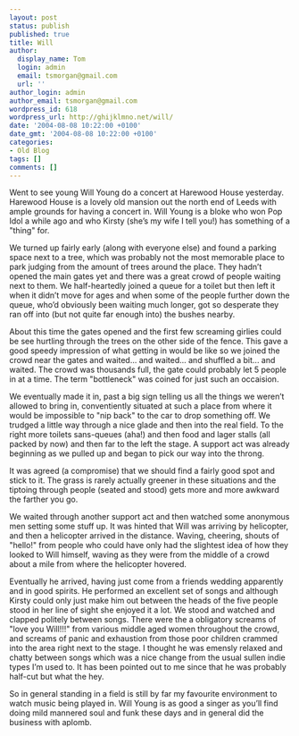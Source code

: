 ```yaml
---
layout: post
status: publish
published: true
title: Will
author:
  display_name: Tom
  login: admin
  email: tsmorgan@gmail.com
  url: ''
author_login: admin
author_email: tsmorgan@gmail.com
wordpress_id: 618
wordpress_url: http://ghijklmno.net/will/
date: '2004-08-08 10:22:00 +0100'
date_gmt: '2004-08-08 10:22:00 +0100'
categories:
- Old Blog
tags: []
comments: []
---
```

<!-- more -->

<p>Went to see young Will Young do a concert at Harewood House yesterday. Harewood House is a lovely old mansion out the north end of Leeds with ample grounds for having a concert in. Will Young is a bloke who won Pop Idol a while ago and who Kirsty (she&#8217;s my wife I tell you!) has something of a "thing" for.</p>

<p>We turned up fairly early (along with everyone else) and found a parking space next to a tree, which was probably not the most memorable place to park judging from the amount of trees around the place. They hadn&#8217;t opened the main gates yet and there was a great crowd of people waiting next to them. We half-heartedly joined a queue for a toilet but then left it when it didn&#8217;t move for ages and when some of the people further down the queue, who&#8217;d obviously been waiting much longer, got so desperate they ran off into (but not quite far enough into) the bushes nearby.</p>

<p>About this time the gates opened and the first few screaming girlies could be see hurtling through the trees on the other side of the fence. This gave a good speedy impression of what getting in would be like so we joined the crowd near the gates and waited... and waited... and shuffled a bit... and waited. The crowd was thousands full, the gate could probably let 5 people in at a time. The term "bottleneck" was coined for just such an occaision.</p>

<p>We eventually made it in, past a big sign telling us all the things we weren&#8217;t allowed to bring in, conventiently situated at such a place from where it would be impossible to "nip back" to the car to drop something off. We trudged a little way through a nice glade and then into the real field. To the right more toilets sans-queues (aha!) and then food and lager stalls (all packed by now) and then far to the left the stage. A support act was already beginning as we pulled up and began to pick our way into the throng.</p>

<p>It was agreed (a compromise) that we should find a fairly good spot and stick to it. The grass is rarely actually greener in these situations and the tiptoing through people (seated and stood) gets more and more awkward the farther you go.</p>

<p>We waited through another support act and then watched some anonymous men setting some stuff up. It was hinted that Will was arriving by helicopter, and then a helicopter arrived in the distance. Waving, cheering, shouts of "hello!" from people who could have only had the slightest idea of how they looked to Will himself, waving as they were from the middle of a crowd about a mile from where the helicopter hovered.</p>

<p>Eventually he arrived, having just come from a friends wedding apparently and in good spirits. He performed an excellent set of songs and although Kirsty could only just make him out between the heads of the five people stood in her line of sight she enjoyed it a lot. We stood and watched and clapped politely between songs. There were the a obligatory screams of "love you Will!!!" from various middle aged women throughout the crowd, and screams of panic and exhaustion from those poor children crammed into the area right next to the stage. I thought he was emensly relaxed and chatty between songs which was a nice change from the usual sullen indie types I&#8217;m used to. It has been pointed out to me since that he was probably half-cut but what the hey.</p>

<p>So in general standing in a field is still by far my favourite environment to watch music being played in. Will Young is as good a singer as you&#8217;ll find doing mild mannered soul and funk these days and in general did the business with aplomb.</p>

